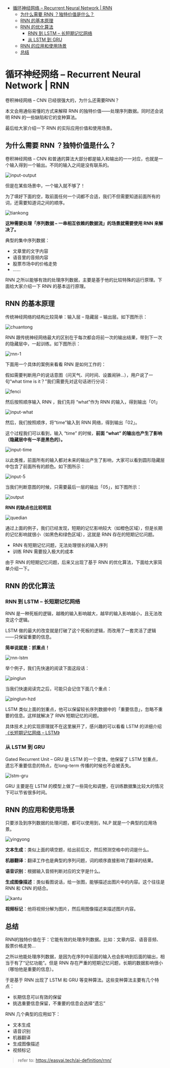 <!-- TOC -->

- [循环神经网络 – Recurrent Neural Network | RNN](#循环神经网络--recurrent-neural-network--rnn)
    - [为什么需要 RNN ？独特价值是什么？](#为什么需要-rnn-独特价值是什么)
    - [RNN 的基本原理](#rnn-的基本原理)
    - [RNN 的优化算法](#rnn-的优化算法)
        - [RNN 到 LSTM – 长短期记忆网络](#rnn-到-lstm--长短期记忆网络)
        - [从 LSTM 到 GRU](#从-lstm-到-gru)
    - [RNN 的应用和使用场景](#rnn-的应用和使用场景)
    - [总结](#总结)

<!-- /TOC -->
<a id="markdown-循环神经网络--recurrent-neural-network--rnn" name="循环神经网络--recurrent-neural-network--rnn"></a>
# 循环神经网络 – Recurrent Neural Network | RNN

卷积神经网络 – CNN 已经很强大的，为什么还需要RNN？

本文会用通俗易懂的方式来解释 RNN 的独特价值——处理序列数据。同时还会说明 RNN 的一些缺陷和它的变种算法。

最后给大家介绍一下 RNN 的实际应用价值和使用场景。

<a id="markdown-为什么需要-rnn-独特价值是什么" name="为什么需要-rnn-独特价值是什么"></a>
## 为什么需要 RNN ？独特价值是什么？

卷积神经网络 – CNN 和普通的算法大部分都是输入和输出的一一对应，也就是一个输入得到一个输出。不同的输入之间是没有联系的。

![input-output](pics/input-output.png.webp)

但是在某些场景中，一个输入就不够了！

为了填好下面的空，取前面任何一个词都不合适，我们不但需要知道前面所有的词，还需要知道词之间的顺序。

![tiankong](pics/tiankong.png.webp)

**这种需要处理「序列数据 – 一串相互依赖的数据流」的场景就需要使用 RNN 来解决了。**

典型的集中序列数据：

- 文章里的文字内容
- 语音里的音频内容
- 股票市场中的价格走势
- ……

RNN 之所以能够有效的处理序列数据，主要是基于他的比较特殊的运行原理。下面给大家介绍一下 RNN 的基本运行原理。

<a id="markdown-rnn-的基本原理" name="rnn-的基本原理"></a>
## RNN 的基本原理

传统神经网络的结构比较简单：输入层 – 隐藏层 – 输出层。如下图所示：

![chuantong](pics/chuantong.png.webp)

RNN 跟传统神经网络最大的区别在于每次都会将前一次的输出结果，带到下一次的隐藏层中，一起训练。如下图所示：

![rnn-1](pics/rnn-1.gif)

下面用一个具体的案例来看看 RNN 是如何工作的：

假如需要判断用户的说话意图（问天气、问时间、设置闹钟…），用户说了一句“what time is it？”我们需要先对这句话进行分词：

![fenci](pics/fenci.gif)

然后按照顺序输入 RNN ，我们先将 “what”作为 RNN 的输入，得到输出「01」

![input-what](pics/input-what.gif)

然后，我们按照顺序，将“time”输入到 RNN 网络，得到输出「02」。

这个过程我们可以看到，输入 “time” 的时候，**前面 “what” 的输出也产生了影响（隐藏层中有一半是黑色的）。**

![input-time](pics/input-time.gif)

以此类推，前面所有的输入都对未来的输出产生了影响，大家可以看到圆形隐藏层中包含了前面所有的颜色。如下图所示：

![input-5](pics/input-5.gif)

当我们判断意图的时候，只需要最后一层的输出「05」，如下图所示：

![output](pics/output.gif)

**RNN 的缺点也比较明显**

![quedian](pics/quedian.jpg.webp)

通过上面的例子，我们已经发现，短期的记忆影响较大（如橙色区域），但是长期的记忆影响就很小（如黑色和绿色区域），这就是 RNN 存在的短期记忆问题。

- RNN 有短期记忆问题，无法处理很长的输入序列
- 训练 RNN 需要投入极大的成本

由于 RNN 的短期记忆问题，后来又出现了基于 RNN 的优化算法，下面给大家简单介绍一下。

<a id="markdown-rnn-的优化算法" name="rnn-的优化算法"></a>
## RNN 的优化算法

<a id="markdown-rnn-到-lstm--长短期记忆网络" name="rnn-到-lstm--长短期记忆网络"></a>
### RNN 到 LSTM – 长短期记忆网络

RNN 是一种死板的逻辑，越晚的输入影响越大，越早的输入影响越小，且无法改变这个逻辑。

LSTM 做的最大的改变就是打破了这个死板的逻辑，而改用了一套灵活了逻辑——只保留重要的信息。

**简单说就是：抓重点！**

![rnn-lstm](pics/rnn-lstm.png.webp)

举个例子，我们先快速的阅读下面这段话：

![pinglun](pics/pinglun.png.webp)

当我们快速阅读完之后，可能只会记住下面几个重点：

![pinglun-hzd](pics/pinglun-hzd.png.webp)

LSTM 类似上面的划重点，他可以保留较长序列数据中的「重要信息」，忽略不重要的信息。这样就解决了 RNN 短期记忆的问题。

具体技术上的实现原理就不在这里展开了，感兴趣的可以看看 LSTM 的详细介绍[《长短期记忆网络 – LSTM》](https://easyai.tech/ai-definition/lstm/)

<a id="markdown-从-lstm-到-gru" name="从-lstm-到-gru"></a>
### 从 LSTM 到 GRU

Gated Recurrent Unit – GRU 是 LSTM 的一个变体。他保留了 LSTM 划重点，遗忘不重要信息的特点，在long-term 传播的时候也不会被丢失。

![lstm-gru](pics/lstm-gru.png.webp)

GRU 主要是在 LSTM 的模型上做了一些简化和调整，在训练数据集比较大的情况下可以节省很多时间。

<a id="markdown-rnn-的应用和使用场景" name="rnn-的应用和使用场景"></a>
## RNN 的应用和使用场景

只要涉及到序列数据的处理问题，都可以使用到，NLP 就是一个典型的应用场景。

![yingyong](pics/yingyong.png.webp)

**文本生成**：类似上面的填空题，给出前后文，然后预测空格中的词是什么。

**机器翻译**：翻译工作也是典型的序列问题，词的顺序直接影响了翻译的结果。

**语音识别**：根据输入音频判断对应的文字是什么。

**生成图像描述**：类似看图说话，给一张图，能够描述出图片中的内容。这个往往是 RNN 和 CNN 的结合。

![kantu](pics/kantu.png.webp)

**视频标记**：他将视频分解为图片，然后用图像描述来描述图片内容。

<a id="markdown-总结" name="总结"></a>
## 总结

RNN的独特价值在于：它能有效的处理序列数据。比如：文章内容、语音音频、股票价格走势…

之所以他能处理序列数据，是因为在序列中前面的输入也会影响到后面的输出，相当于有了“记忆功能”。但是 RNN 存在严重的短期记忆问题，长期的数据影响很小（哪怕他是重要的信息）。

于是基于 RNN 出现了 LSTM 和 GRU 等变种算法。这些变种算法主要有几个特点：

- 长期信息可以有效的保留
- 挑选重要信息保留，不重要的信息会选择“遗忘”

RNN 几个典型的应用如下：

- 文本生成
- 语音识别
- 机器翻译
- 生成图像描述
- 视频标记

> refer to: https://easyai.tech/ai-definition/rnn/
